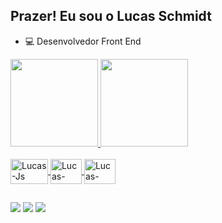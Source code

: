 ## Prazer! Eu sou o Lucas Schmidt
- 💻 Desenvolvedor Front End 

<div>
  <a href="https://github.com/LucasSchmidt2021">
  <img height="140em" src="https://github-readme-stats.vercel.app/api?username=LucasSchmidt2021&show_icons=true&theme=cobalt&include_all_commits=true&count_private=true&hide_border=true"/>
  <img height="140em" src="https://github-readme-stats.vercel.app/api/top-langs/?username=LucasSchmidt2021&layout=compact&langs_count=7&theme=cobalt&hide_border=true"/>
</div>

<div><br>
    <img align="center" alt="Lucas-Js" height="40" width="60" src="https://img.shields.io/badge/JavaScript-F7DF1E?style=for-the-badge&logo=javascript&logoColor=black">
    <img align="center" alt="Lucas-HTML" height="40" width="50" src="https://img.shields.io/badge/HTML5-E34F26?style=for-the-badge&logo=html5&logoColor=white">
    <img align="center" alt="Lucas-CSS" height="40" width="50" src="https://img.shields.io/badge/CSS3-1572B6?style=for-the-badge&logo=css3&logoColor=white">
 </div>

##
 
<div> 
  <a href="https://www.instagram.com/lucas._schmidt/" target="_blank"><img src="https://img.shields.io/badge/-Instagram-%23E4405F?style=for-the-badge&logo=instagram&logoColor=white" target="_blank"></a>
  <a href = "mailto:lucascostaschmidt@gmail.com"><img src="https://img.shields.io/badge/-Gmail-%23333?style=for-the-badge&logo=gmail&logoColor=white" target="_blank"></a>
  <a href="https://www.linkedin.com/in/lucas-iury-costa-schmidt-0635b21ba/" target="_blank"><img src="https://img.shields.io/badge/-LinkedIn-%230077B5?style=for-the-badge&logo=linkedin&logoColor=white" target="_blank"></a 
</div>
